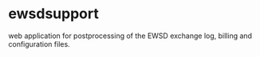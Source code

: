 # ewsdsupport
web application for postprocessing of the EWSD exchange log, billing and configuration files.
